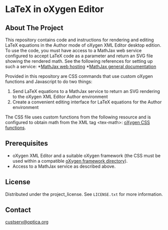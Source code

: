 <a id="readme-top"></a>
# LaTeX in oXygen Editor

## About The Project

This repository contains code and instructions for rendering and editing LaTeX equations in the Author mode of oXygen XML Editor desktop edition. 
To use the code, you must have access to a MathJax web service configured to accept LaTeX code as a parameter and return an SVG file showing the rendered math. 
See the following references for setting up such a service: 
*[MathJax web hosting](https://docs.mathjax.org/en/latest/web/hosting.html)
*[MathJax general documentation](https://docs.mathjax.org/en/latest/)

Provided in this repository are CSS commands that use custom oXygen functions and Javascript to do two things: 
1. Send LaTeX equations to a MathJax service to return an SVG rendering to the oXygen XML Editor Author environment
2. Create a convenient editing interface for LaTeX equations for the Author environment

The CSS file uses custom functions from the following resource and is configured to obtain math from the XML tag &lt;tex-math&gt;:
[oXygen CSS functions](https://www.oxygenxml.com/doc/versions/27.0/ug-editor/topics/dg-oxygen-css-functions.html). 

## Prerequisites

* oXygen XML Editor and a suitable oXygen framework (the CSS must be used within a compatible [oXygen framework directory](https://www.oxygenxml.com/doc/versions/27.0/ug-editor/topics/selecting-combining-multiple-css-styles.html)).
* Access to a MathJax service as described above.

## License

Distributed under the project_license. See `LICENSE.txt` for more information.

## Contact

custserv@optica.org
